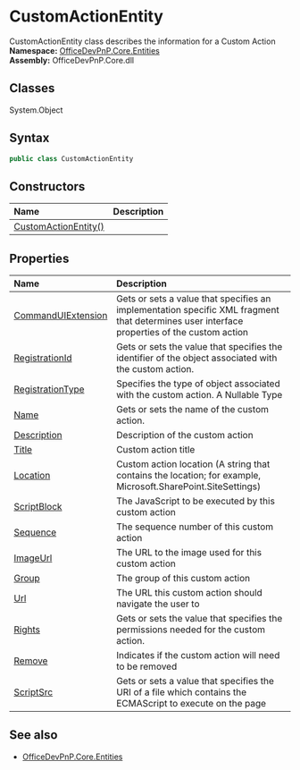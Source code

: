 # CustomActionEntity
CustomActionEntity class describes the information for a Custom Action  
**Namespace:** [OfficeDevPnP.Core.Entities](OfficeDevPnP.Core.Entities.md)  
**Assembly:** OfficeDevPnP.Core.dll  
## Classes
System.Object  
## Syntax
```C#
public class CustomActionEntity
```
## Constructors
|**Name**|**Description**|
|:-----|:-----|
| [CustomActionEntity()](CustomActionEntityconstructor1details.md) | 
## Properties
|**Name**|**Description**|
|:-----|:-----|
| [CommandUIExtension](CustomActionEntity.CommandUIExtension.md) | Gets or sets a value that specifies an implementation specific XML fragment that determines user interface properties of the custom action
| [RegistrationId](CustomActionEntity.RegistrationId.md) | Gets or sets the value that specifies the identifier of the object associated with the custom action.
| [RegistrationType](CustomActionEntity.RegistrationType.md) | Specifies the type of object associated with the custom action. A Nullable Type
| [Name](CustomActionEntity.Name.md) | Gets or sets the name of the custom action.
| [Description](CustomActionEntity.Description.md) | Description of the custom action
| [Title](CustomActionEntity.Title.md) | Custom action title
| [Location](CustomActionEntity.Location.md) | Custom action location (A string that contains the location; for example, Microsoft.SharePoint.SiteSettings)
| [ScriptBlock](CustomActionEntity.ScriptBlock.md) | The JavaScript to be executed by this custom action
| [Sequence](CustomActionEntity.Sequence.md) | The sequence number of this custom action
| [ImageUrl](CustomActionEntity.ImageUrl.md) | The URL to the image used for this custom action
| [Group](CustomActionEntity.Group.md) | The group of this custom action
| [Url](CustomActionEntity.Url.md) | The URL this custom action should navigate the user to
| [Rights](CustomActionEntity.Rights.md) | Gets or sets the value that specifies the permissions needed for the custom action.
| [Remove](CustomActionEntity.Remove.md) | Indicates if the custom action will need to be removed
| [ScriptSrc](CustomActionEntity.ScriptSrc.md) | Gets or sets a value that specifies the URI of a file which contains the ECMAScript to execute on the page
## See also
- [OfficeDevPnP.Core.Entities](OfficeDevPnP.Core.Entities.md)
